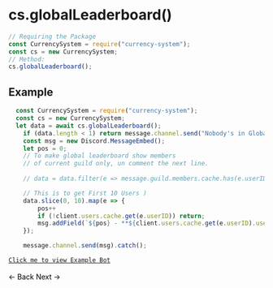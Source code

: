 # cs.globalLeaderboard()
```js
// Requiring the Package
const CurrencySystem = require("currency-system");
const cs = new CurrencySystem;
// Method:
cs.globalLeaderboard(); 
```
## Example
```js
  const CurrencySystem = require("currency-system");
  const cs = new CurrencySystem;
  let data = await cs.globalLeaderboard();
    if (data.length < 1) return message.channel.send("Nobody's in Global leaderboard yet.");
    const msg = new Discord.MessageEmbed();
    let pos = 0;
    // To make global leaderboard show members
    // of current guild only, un comment the next line.
  
    // data = data.filter(e => message.guild.members.cache.has(e.userID));

    // This is to get First 10 Users )
    data.slice(0, 10).map(e => {
        pos++
        if (!client.users.cache.get(e.userID)) return;
        msg.addField(`${pos} - **${client.users.cache.get(e.userID).username}**`, `Wallet: **${e.wallet}** - Bank: **${e.bank}**`, true);
    });

    message.channel.send(msg).catch();
```
[`Click me to view Example Bot`](https://github.com/BIntelligent/currency-system/tree/main/ExampleBot) <br><br>
<a href="https://bintelligent.github.io/currency-system/examples/leaderboard" class="button"><- Back</a>
<a href="https://bintelligent.github.io/currency-system/examples/hourly" class="button">Next -></a> <br><br><br>
<style>
.button {
    -webkit-appearance: button;
    -moz-appearance: button;
    appearance: button;
    text-align: center;
    text-decoration: none;
    color: initial;
}
 </style>
